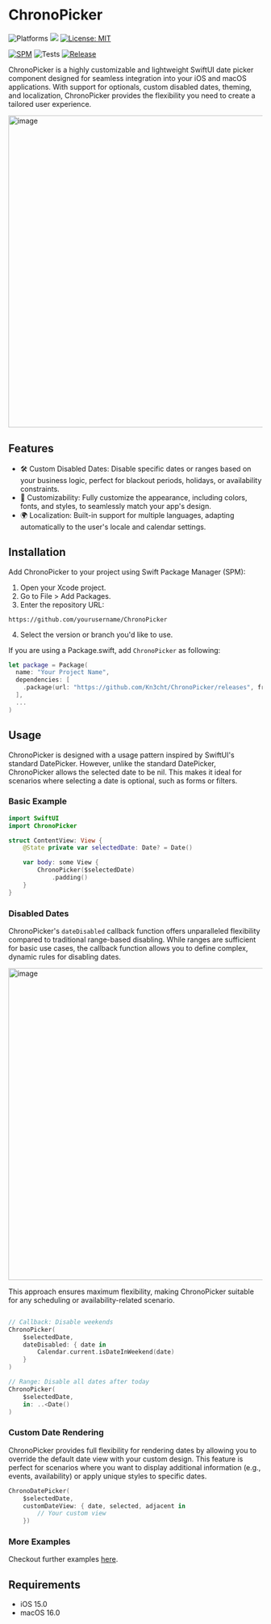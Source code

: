 # ChronoPicker

<p align="leading">
    <img src="https://img.shields.io/badge/platform-iOS-blue.svg?style=flat" alt="Platforms" />
    <img src="https://img.shields.io/badge/Swift-5-orange.svg" />
    <a href="https://github.com/Kn3cht/ChronoPicker/blob/main/LICENSE"><img src="http://img.shields.io/badge/license-MIT-blue.svg?style=flat" alt="License: MIT" /></a>
</p>

[![SPM](https://img.shields.io/badge/Swift%20Package%20Manager-compatible-brightgreen.svg)](https://github.com/apple/swift-package-manager)
![Tests](https://github.com/Kn3cht/ChronoPicker/workflows/Swift/badge.svg)
[![Release](https://img.shields.io/github/v/release/Kn3cht/ChronoPicker)](https://github.com/Kn3cht/ChronoPicker/releases/latest)



ChronoPicker is a highly customizable and lightweight SwiftUI date picker component designed for seamless integration into your iOS and macOS applications. With support for optionals, custom disabled dates, theming, and localization, ChronoPicker provides the flexibility you need to create a tailored user experience.

<img width="617" alt="image" src="https://github.com/user-attachments/assets/5ee0de1a-2a43-48ec-aaa9-2e6f92c71ccb">

## Features
- 🛠 Custom Disabled Dates: Disable specific dates or ranges based on your business logic, perfect for blackout periods, holidays, or availability constraints.
- 🎨 Customizability: Fully customize the appearance, including colors, fonts, and styles, to seamlessly match your app's design.
- 🌍 Localization: Built-in support for multiple languages, adapting automatically to the user's locale and calendar settings.

## Installation
Add ChronoPicker to your project using Swift Package Manager (SPM):

1. Open your Xcode project.
2. Go to File > Add Packages.
3. Enter the repository URL:
```
https://github.com/yourusername/ChronoPicker
```

4. Select the version or branch you'd like to use.

If you are using a Package.swift, add `ChronoPicker` as following:

```swift
let package = Package(
  name: "Your Project Name",
  dependencies: [
    .package(url: "https://github.com/Kn3cht/ChronoPicker/releases", from: "<version>") // Checkout https://github.com/Kn3cht/ChronoPicker/releases
  ],
  ...
)
```

## Usage

ChronoPicker is designed with a usage pattern inspired by SwiftUI's standard DatePicker. However, unlike the standard DatePicker, ChronoPicker allows the selected date to be nil. This makes it ideal for scenarios where selecting a date is optional, such as forms or filters.

### Basic Example

```swift
import SwiftUI
import ChronoPicker

struct ContentView: View {
    @State private var selectedDate: Date? = Date()

    var body: some View {
        ChronoPicker($selectedDate)
            .padding()
    }
}
```

### Disabled Dates

ChronoPicker's `dateDisabled` callback function offers unparalleled flexibility compared to traditional range-based disabling. While ranges are sufficient for basic use cases, the callback function allows you to define complex, dynamic rules for disabling dates.

<img width="617" alt="image" src="https://github.com/user-attachments/assets/bb039d6b-6888-4588-bbd1-18edf3397494">

This approach ensures maximum flexibility, making ChronoPicker suitable for any scheduling or availability-related scenario.


```swift 

// Callback: Disable weekends
ChronoPicker(
    $selectedDate,
    dateDisabled: { date in
        Calendar.current.isDateInWeekend(date)
    }
)

// Range: Disable all dates after today
ChronoPicker(
    $selectedDate,
    in: ..<Date()
)
```

### Custom Date Rendering

ChronoPicker provides full flexibility for rendering dates by allowing you to override the default date view with your custom design. This feature is perfect for scenarios where you want to display additional information (e.g., events, availability) or apply unique styles to specific dates.

```swift
ChronoDatePicker(
    $selectedDate,
    customDateView: { date, selected, adjacent in
        // Your custom view
    })
```

### More Examples

Checkout further examples [here](https://github.com/Kn3cht/ChronoPicker/tree/main/Example/ChronoPickerExample).

## Requirements

- iOS 15.0
- macOS 16.0
